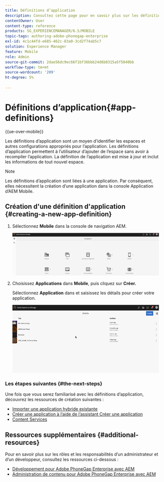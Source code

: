 ```yaml
---
title: Définitions d’application
description: Consultez cette page pour en savoir plus sur les définitions d’application, qui sont un moyen d’identifier les espaces et autres configurations appropriés pour l’application. Les définitions d’application permettent à l’utilisateur d’ajouter de l’espace sans avoir à recompiler l’application.
contentOwner: User
content-type: reference
products: SG_EXPERIENCEMANAGER/6.5/MOBILE
topic-tags: authoring-adobe-phonegap-enterprise
exl-id: 4c1c44fd-e685-462c-83a0-3cd2f74ab5c7
solution: Experience Manager
feature: Mobile
role: Admin
source-git-commit: 2dae56dc9ec66f1bf36bbb24d6b0315a5f5040bb
workflow-type: tm+mt
source-wordcount: '209'
ht-degree: 5%

---
```


# Définitions d’application{#app-definitions}

{{ue-over-mobile}}

Les définitions d’application sont un moyen d’identifier les espaces et autres configurations appropriés pour l’application. Les définitions d’application permettent à l’utilisateur d’ajouter de l’espace sans avoir à recompiler l’application. La définition de l’application est mise à jour et inclut les informations de tout nouvel espace.

>[!NOTE]
>
>Les définitions d’application sont liées à une application. Par conséquent, elles nécessitent la création d’une application dans la console Application d’AEM Mobile.

## Création d&#39;une définition d&#39;application {#creating-a-new-app-definition}

1. Sélectionnez **Mobile** dans la console de navigation AEM.

   ![chlimage_1-170](assets/chlimage_1-170.png)

1. Choisissez **Applications** dans **Mobile**, puis cliquez sur **Créer.**

   Sélectionnez **Application** dans et saisissez les détails pour créer votre application.

   ![chlimage_1-11](assets/chlimage_1-11.gif)

### Les étapes suivantes {#the-next-steps}

Une fois que vous serez familiarisé avec les définitions d’application, découvrez les ressources de création suivantes :

* [Importer une application hybride existante](/help/mobile/phonegap-adding-content-to-imported-app.md)
* [Créer une application à l’aide de l’assistant Créer une application](/help/mobile/phonegap-create-new-app.md)
* [Content Services](/help/mobile/develop-content-as-a-service.md)

## Ressources supplémentaires {#additional-resources}

Pour en savoir plus sur les rôles et les responsabilités d’un administrateur et d’un développeur, consultez les ressources ci-dessous :

* [Développement pour Adobe PhoneGap Enterprise avec AEM](/help/mobile/developing-in-phonegap.md)
* [Administration de contenu pour Adobe PhoneGap Enterprise avec AEM](/help/mobile/administer-phonegap.md)
